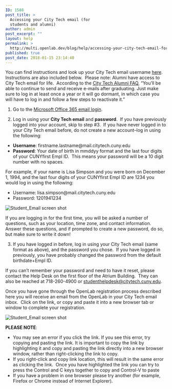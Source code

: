 ```yaml
---
ID: 1588
post_title: >
  Accessing your City Tech email (for
  students and alumni)
author: admin
post_excerpt: ""
layout: help
permalink: >
  http://multi.openlab.dev/blog/help/accessing-your-city-tech-email-for-students-and-alumni/
published: true
post_date: 2018-01-15 23:14:40
---
```

You can find instructions and look up your City Tech email username <a href="http://cis.citytech.cuny.edu/Student/it_student_findemail.aspx">here</a>.  Instructions are also included below.  Please note: Alumni have access to City Tech email for life.  According to the <a href="http://www.citytech.cuny.edu/alumni/faqs.aspx">City Tech Alumni FAQ</a>, “You’ll be able to continue to send and receive e-mails after graduating. Just make sure to log in at least once a year or it will go dormant, in which case you will have to log in and follow a few steps to reactivate it.”

1. Go to the <a href="https://login.microsoftonline.com/login.srf?wa=wsignin1.0&amp;rpsnv=2&amp;ct=1377636614&amp;rver=6.1.6206.0&amp;wp=MBI_KEY&amp;wreply=https:%2F%2Fwww.outlook.com%2Fowa%2F&amp;id=260563&amp;whr=mail.citytech.cuny.edu&amp;CBCXT=out">Microsoft Office 365 email login</a>.

2. Log in using your <strong>City Tech email</strong> and <strong>password</strong>.  If you have previously logged into your account, skip to step #3.  If you have never logged in to your City Tech email before, do not create a new account–log in using the following:
<ul>
 	<li><strong>Username</strong>: firstname.lastname@mail.citytech.cuny.edu</li>
 	<li><strong>Password</strong>: Your date of birth in mmddyy format and the last four digits of your CUNYfirst Empl ID.  This means your password will be a 10 digit number with no spaces.</li>
</ul>
For example, if your name is Lisa Simpson and you were born on December 1, 1994, and the last four digits of your CUNYfirst Empl ID are 1234 you would log in using the following:
<ul>
 	<li>Username: lisa.simpson@mail.citytech.cuny.edu</li>
 	<li>Password: 1201941234</li>
</ul>
<img class="alignnone wp-image-7442 size-full" src="https://openlab.citytech.cuny.edu/wp-content/uploads/2012/10/Student_Email_11.png" sizes="(max-width: 421px) 100vw, 421px" srcset="https://openlab.citytech.cuny.edu/wp-content/uploads/2012/10/Student_Email_11.png 421w, https://openlab.citytech.cuny.edu/wp-content/uploads/2012/10/Student_Email_11-280x300.png 280w, https://openlab.citytech.cuny.edu/wp-content/uploads/2012/10/Student_Email_11-29x32.png 29w" alt="Student_Email screen shot" />

If you are logging in for the first time, you will be asked a number of questions, such as your location, time zone, and contact information.  Answer these questions, and if prompted to create a new password, do so, but make sure to write it down!

3. If you have logged in before, log in using your City Tech email (same format as above), and the password you chose.  If you have logged in previously, you have probably changed the password from the default birthdate+Empl ID.

If you can’t remember your password and need to have it reset, please contact the Help Desk on the first floor of the Atrium Building.  They can also be reached at 718-260-4900 or studenthelpdesk@citytech.cuny.edu.

Once you have gone through the OpenLab registration process described here you will receive an email from the OpenLab in your City Tech email inbox.  Click on the link, or copy and paste it into a new browser tab or window to complete your registration.

<img class="alignnone wp-image-7443" src="https://openlab.citytech.cuny.edu/wp-content/uploads/2012/10/Student_Email_21.png" sizes="(max-width: 646px) 100vw, 646px" srcset="https://openlab.citytech.cuny.edu/wp-content/uploads/2012/10/Student_Email_21.png 1076w, https://openlab.citytech.cuny.edu/wp-content/uploads/2012/10/Student_Email_21-300x97.png 300w, https://openlab.citytech.cuny.edu/wp-content/uploads/2012/10/Student_Email_21-1024x332.png 1024w, https://openlab.citytech.cuny.edu/wp-content/uploads/2012/10/Student_Email_21-32x10.png 32w" alt="Student_Email screen shot" />

<strong>PLEASE NOTE</strong>:
<ul>
 	<li>You may see an error if you click the link. If you see this error, try copying and pasting the link. It is important to copy the link by highlighting it and copy and pasting the link directly into a new browser window, rather than right-clicking the link to copy.</li>
 	<li>If you right-click and copy link location, this will result in the same error as clicking the link.  Once you have highlighted the link you can try to press the Control and C keys together to copy and Control-V to paste</li>
 	<li>If you have a problem in one browser please try another (for example, Firefox or Chrome instead of Internet Explorer).</li>
</ul>